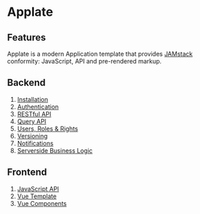 # Applate

## Features

Applate is a modern Application template that provides
[JAMstack](https://jamstack.org/) conformity: JavaScript, API and pre-rendered markup. 

## Backend

1. [Installation](Installation.md)
1. [Authentication](Authentication.md)
1. [RESTful API](REST.md)
1. [Query API](Query.md)
1. [Users, Roles & Rights](Users.md)
1. [Versioning](Versioning.md)
1. [Notifications](Notifications.md)
1. [Serverside Business Logic](BusinessLogic.md)

## Frontend

1. [JavaScript API](api-js.md)
1. [Vue Template](vue-template.md)
1. [Vue Components](components.md)
